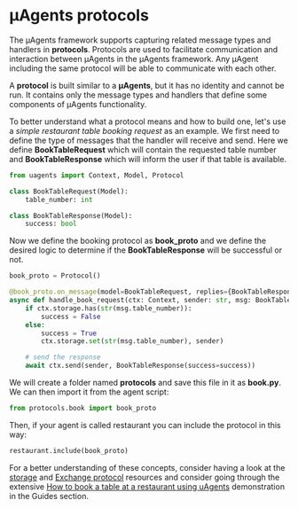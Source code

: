 # μAgents protocols

The μAgents framework supports capturing related message types and handlers in **protocols**. Protocols are used to facilitate communication and interaction between μAgents in the μAgents framework. Any μAgent including the same protocol will be able to communicate with each other.

A **protocol** is built similar to a **μAgents**, but it has no identity and cannot be run. It contains only the message types and handlers that define some components of μAgents functionality.

To better understand what a protocol means and how to build one, let's use a _simple restaurant table booking request_ as an example. We first need to define the type of messages that the handler will receive and send. Here we define **BookTableRequest** which will contain the requested table number and **BookTableResponse** which will inform the user if that table is available.

```py
from uagents import Context, Model, Protocol

class BookTableRequest(Model):
    table_number: int

class BookTableResponse(Model):
    success: bool
```

Now we define the booking protocol as **book_proto** and we define the desired logic to determine if the **BookTableResponse** will be successful or not.

```py
book_proto = Protocol()

@book_proto.on_message(model=BookTableRequest, replies={BookTableResponse})
async def handle_book_request(ctx: Context, sender: str, msg: BookTableRequest):
    if ctx.storage.has(str(msg.table_number)):
        success = False
    else:
        success = True
        ctx.storage.set(str(msg.table_number), sender)

    # send the response
    await ctx.send(sender, BookTableResponse(success=success))
```

We will create a folder named **protocols** and save this file in it as **book.py**. We can then import it from the agent script:

```py
from protocols.book import book_proto
```

Then, if your agent is called restaurant you can include the protocol in this way:

```py
restaurant.include(book_proto)
```

For a better understanding of these concepts, consider having a look at the [storage](/docs/references/uagents/uagents-protocols/storage.md) and [Exchange protocol](/docs/references/uagents/uagents-protocols/exchange-protocol.md) resources and consider going through the extensive [How to book a table at a restaurant using uAgents](/docs/guides/agents/booking-demo.md) demonstration in the Guides section.